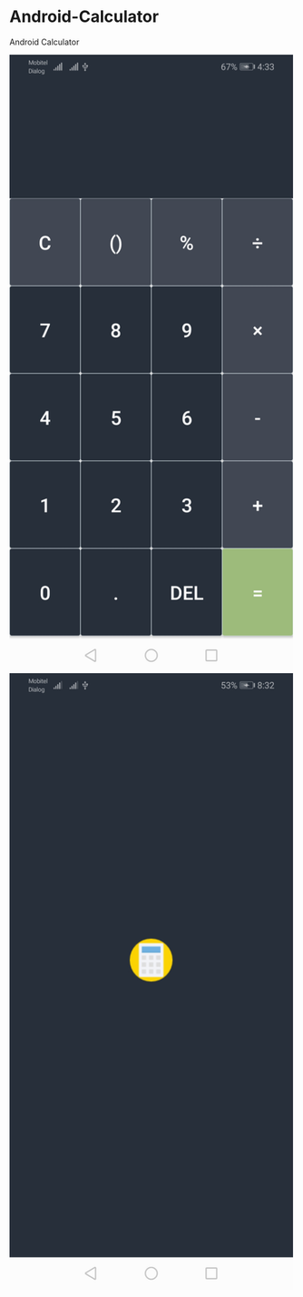 # Android-Calculator
Android Calculator 

<p float="left">
  <img src="/imges/a.jpg" width="500" />
  <img src="./imges/b.jpg" width="500" /> 
 
</p>
